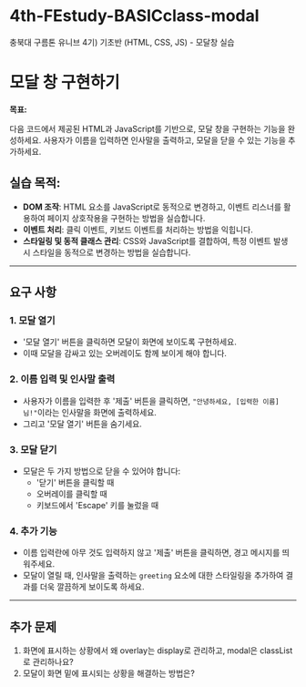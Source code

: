# 4th-FEstudy-BASICclass-modal
충북대 구름톤 유니브 4기) 기초반 (HTML, CSS, JS) - 모달창 실습

# 모달 창 구현하기

**목표:**

다음 코드에서 제공된 HTML과 JavaScript를 기반으로, 모달 창을 구현하는 기능을 완성하세요. 사용자가 이름을 입력하면 인사말을 출력하고, 모달을 닫을 수 있는 기능을 추가하세요.

## 실습 목적:

- **DOM 조작**: HTML 요소를 JavaScript로 동적으로 변경하고, 이벤트 리스너를 활용하여 페이지 상호작용을 구현하는 방법을 실습합니다.
- **이벤트 처리**: 클릭 이벤트, 키보드 이벤트를 처리하는 방법을 익힙니다.
- **스타일링 및 동적 클래스 관리**: CSS와 JavaScript를 결합하여, 특정 이벤트 발생 시 스타일을 동적으로 변경하는 방법을 실습합니다.

---

## 요구 사항

### 1. **모달 열기**

- '모달 열기' 버튼을 클릭하면 모달이 화면에 보이도록 구현하세요.
- 이때 모달을 감싸고 있는 오버레이도 함께 보이게 해야 합니다.

### 2. **이름 입력 및 인사말 출력**

- 사용자가 이름을 입력한 후 '제출' 버튼을 클릭하면, `"안녕하세요, [입력한 이름]님!"`이라는 인사말을 화면에 출력하세요.
- 그리고 '모달 열기' 버튼을 숨기세요.

### 3. **모달 닫기**

- 모달은 두 가지 방법으로 닫을 수 있어야 합니다:
    - '닫기' 버튼을 클릭할 때
    - 오버레이를 클릭할 때
    - 키보드에서 'Escape' 키를 눌렀을 때

### 4. **추가 기능**

- 이름 입력란에 아무 것도 입력하지 않고 '제출' 버튼을 클릭하면, 경고 메시지를 띄워주세요.
- 모달이 열릴 때, 인사말을 출력하는 `greeting` 요소에 대한 스타일링을 추가하여 결과를 더욱 깔끔하게 보이도록 하세요.

---

## 추가 문제

1. 화면에 표시하는 상황에서 왜 overlay는 display로 관리하고, modal은 classList로 관리하나요?
2. 모달이 화면 밑에 표시되는 상황을 해결하는 방법은?
